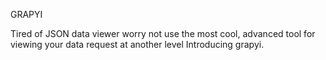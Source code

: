 GRAPYI


Tired of JSON data viewer worry not use the most cool, advanced tool for viewing your data request at another level Introducing grapyi.